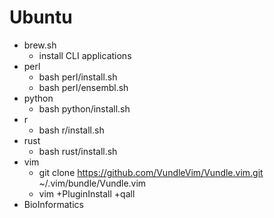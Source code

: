 # Ubuntu
* brew.sh
    * install CLI applications
* perl
    * bash perl/install.sh
    * bash perl/ensembl.sh
* python 
    * bash python/install.sh
* r
    * bash r/install.sh
* rust
    * bash rust/install.sh
* vim
    * git clone https://github.com/VundleVim/Vundle.vim.git ~/.vim/bundle/Vundle.vim
    * vim +PluginInstall +qall
* BioInformatics
